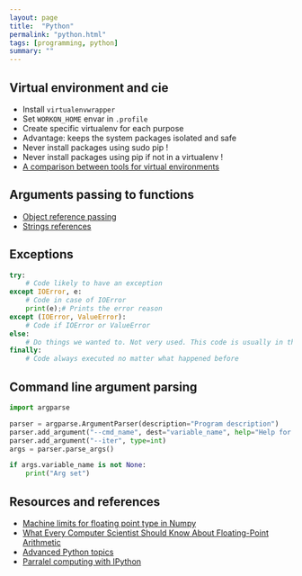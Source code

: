 ```yaml
---
layout: page
title:  "Python"
permalink: "python.html"
tags: [programming, python]
summary: ""
---
```


## Virtual environment and cie
* Install `virtualenvwrapper`
* Set `WORKON_HOME` envar in `.profile`
* Create specific virtualenv for each purpose
* Advantage: keeps the system packages isolated and safe
* Never install packages using sudo pip !
* Never install packages using pip if not in a virtualenv !
* [A comparison between tools for virtual environments](https://stackoverflow.com/questions/41573587/what-is-the-difference-between-venv-pyvenv-pyenv-virtualenv-virtualenvwrappe)


## Arguments passing to functions
* [Object reference passing](https://robertheaton.com/2014/02/09/pythons-pass-by-object-reference-as-explained-by-philip-k-dick/)
* [Strings references](https://stackoverflow.com/questions/986006/how-do-i-pass-a-variable-by-reference)


## Exceptions
```python
try:
    # Code likely to have an exception
except IOError, e:
    # Code in case of IOError
    print(e);# Prints the error reason
except (IOError, ValueError):
    # Code if IOError or ValueError
else:
    # Do things we wanted to. Not very used. This code is usually in the 'try'
finally:
    # Code always executed no matter what happened before
```


## Command line argument parsing
```python
import argparse

parser = argparse.ArgumentParser(description="Program description")
parser.add_argument("--cmd_name", dest="variable_name", help="Help for this arg")
parser.add_argument("--iter", type=int)
args = parser.parse_args()

if args.variable_name is not None:
    print("Arg set")
```

## Resources and references
* [Machine limits for floating point type in Numpy](https://docs.scipy.org/doc/numpy/reference/generated/numpy.finfo.html)
* [What Every Computer Scientist Should Know About Floating-Point Arithmetic](https://docs.oracle.com/cd/E19957-01/806-3568/ncg_goldberg.html)
* [Advanced Python topics](http://sebastianraschka.com/Articles/2014_deep_python.html#else_clauses)
* [Parralel computing with IPython](https://ipyparallel.readthedocs.io/en/latest/intro.html)
